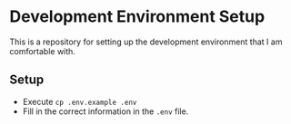 # Development Environment Setup
This is a repository for setting up the development
environment that I am comfortable with.

## Setup
* Execute `cp .env.example .env`
* Fill in the correct information in the `.env` file.
